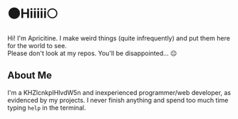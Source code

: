 # 🌑Hiiiii🌕
Hi! I'm Apricitine. I make weird things (quite infrequently) and put them here for the world to see.  
Please don't look at my repos. You'll be disappointed... 😐

## About Me
I'm a KHZlcnkpIHlvdW5n and inexperienced programmer/web developer, as evidenced by my projects. I never finish anything and spend too much time typing `help` in the terminal. 

<!--
**Apricitine/Apricitine** is a ✨ _special_ ✨ repository because its `README.md` (this file) appears on your GitHub profile.

Here are some ideas to get you started:

- 🔭 I’m currently working on ...
- 🌱 I’m currently learning ...
- 👯 I’m looking to collaborate on ...
- 🤔 I’m looking for help with ...
- 💬 Ask me about ...
- 📫 How to reach me: ...
- 😄 Pronouns: ...
- ⚡ Fun fact: ...
-->
